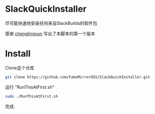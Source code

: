 # SlackQuickInstaller
尽可能快速地安装任何来自SlackBuilds的软件包

感谢 [chenglingyun](https://blog.csdn.net/topgun_chenlingyun/article/details/8801144) 写出了本脚本的第一个版本

# Install
Clone这个仓库

```bash
git clone https://github.com/FakeMirrorOSS/SlackQuickInstaller.git
```

运行 "RunThisAtFirst.sh"

```bash
sudo ./RunThisAtFirst.sh
```

完成.